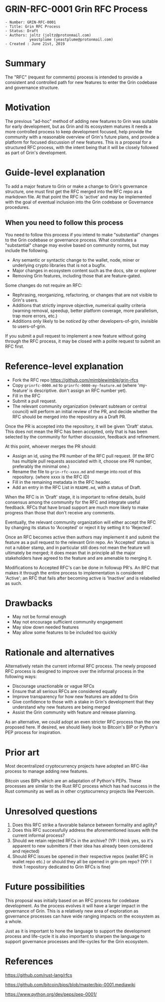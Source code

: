 # GRIN-RFC-0001 Grin RFC Process

```
- Number: GRIN-RFC-0001
- Title: Grin RFC Process
- Status: Draft
- Authors: joltz (joltz@protonmail.com)
           yeastplume (yeastplume@protonmail.com)
- Created : June 21st, 2019
```

# Summary
[summary]: #summary

The "RFC" (request for comments) process is intended to provide a consistent and controlled path for new features to enter the Grin codebase and governance structure.

# Motivation
[motivation]: #motivation

The previous "ad-hoc" method of adding new features to Grin was suitable for early development, but as Grin and its ecosystem matures it needs a more controlled process to keep development focused,
help provide the community with a reasonable overview of Grin's future plans, and provide a platform for focused discussion of new features. This is a proposal for a structured RFC process, with
the intent being that it will be closely followed as part of Grin's development.

# Guide-level explanation
[guide-level-explanation]: #guide-level-explanation

To add a major feature to Grin or make a change to Grin's governance structure, one must first get the RFC merged into the RFC repo as a markdown file. 
At that point the RFC is 'active' and may be implemented with the goal of eventual inclusion into the Grin codebase or Governance procedures.

## When you need to follow this process

You need to follow this process if you intend to make "substantial"
changes to the Grin codebase or governance process. What constitutes a "substantial"
change may evolve based on community norms, but may include the following.

   - Any semantic or syntactic change to the wallet, node, miner or underlying crypto libraries that is not a bugfix.
   - Major changes in ecosystem content such as the docs, site or explorer
   - Removing Grin features, including those that are feature-gated.

Some changes do not require an RFC:

   - Rephrasing, reorganizing, refactoring, or changes that are not
 visible to Grin's users.
   - Additions that strictly improve objective, numerical quality
criteria (warning removal, speedup, better platform coverage, more
parallelism, trap more errors, etc.)
   - Additions only likely to be _noticed by_ other developers-of-grin,
invisible to users-of-grin.

If you submit a pull request to implement a new feature without going
through the RFC process, it may be closed with a polite request to
submit an RFC first.


# Reference-level explanation
[reference-level-explanation]: #reference-level-explanation

* Fork the RFC repo https://github.com/mimblewimble/grin-rfcs
* Copy `grinrfc-0000.md` to `grinrfc-0000-my-feature.md` (where
'my-feature' is descriptive. don't assign an RFC number yet).
* Fill in the RFC
* Submit a pull request.
* The relevant community organization (relevant subteam or central council)
will perform an initial review of the PR, and decide whether the RFC should
be merged into the repository as a Draft PR.

Once the PR is accepted into the repository, it will be given 'Draft'
status. This does not mean the RFC has been accepted, only that is has been
selected by the community for further discussion, feedback and refinement.

At this point, whoever merges the PR should:
* Assign an id, using the PR number of the RFC pull request. (If the RFC
  has multiple pull requests associated with it, choose one PR number,
  preferably the minimal one.)
* Rename the file to `grin-rfc-xxxx.md` and merge into root of this repository. (where
xxxx is the RFC ID)
* Fill in the remaining metadata in the RFC header.
* Add an entry in the RFC List in `README.md`, with a status of Draft.

When the RFC is in 'Draft' stage, it is important to refine details,
build consensus among the community for the RFC and integrate useful
feedback. RFCs that have broad support are much more likely to make progress 
than those that don't receive any comments.

Eventually, the relevant community organization will either accept the RFC by
changing its status to 'Accepted' or reject it by setting it to 'Rejected'.

Once an RFC becomes active then authors may implement it and submit the
feature as a pull request to the relevant Grin repo. An 'Accepted' status is not a rubber
stamp, and in particular still does not mean the feature will ultimately
be merged; it does mean that in principle all the major stakeholders
have agreed to the feature and are amenable to merging it.

Modifications to Accepted RFC's can be done in followup PR's. An RFC that
makes it through the entire process to implementation is considered
'Active'; an RFC that fails after becoming active is 'Inactive' and is relabelled 
as such.

# Drawbacks
[drawbacks]: #drawbacks

* May not be formal enough
* May not encourage sufficient community engagement
* May slow down needed features
* May allow some features to be included too quickly

# Rationale and alternatives
[rationale-and-alternatives]: #rationale-and-alternatives

Alternatively retain the current informal RFC process. The newly proposed RFC process is
designed to improve over the informal process in the following ways:

* Discourage unactionable or vague RFCs
* Ensure that all serious RFCs are considered equally
* Improve transparency for how new features are added to Grin
* Give confidence to those with a stake in Grin's development that they
understand why new features are being merged
* Assist the Grin community with feature and release planning.

As an alternative, we could adopt an even stricter RFC process than the one proposed here. If desired, we should likely look to Bitcoin's BIP or Python's PEP process for inspiration.

# Prior art
[prior-art]: #prior-art

Most decentralized cryptocurrency projects have adopted an RFC-like process to manage adding new features.

Bitcoin uses BIPs which are an adaptation of Python's PEPs. These processes are similar to the Rust RFC process which has had success in the Rust community as well as in other cryptocurrency projects like Peercoin.

# Unresolved questions
[unresolved-questions]: #unresolved-questions

1. Does this RFC strike a favorable balance between formality and agility?
2. Does this RFC successfully address the aforementioned issues with the current
   informal process?
3. Should we retain rejected RFCs in the archive?  (YP: I think yes, so it's apparent to new submitters if their idea has already been considered and rejected)
4. Should RFC issues be opened in their respective repos (wallet RFC in wallet repo etc.) or should they all be opened in grin-pm repo? (YP: I think 1 repository dedicated to Grin RFCs is fine)

# Future possibilities
[future-possibilities]: #future-possibilities

This proposal was initially based on an RFC process for codebase development.
As the process evolves it will have a larger impact in the governance of Grin.
This is a relatively new area of exploration as governance processes can have
wide ranging impacts on the ecosystem as a whole.

Just as it is important to hone the language to support the development process
and life-cycle it is also important to sharpen the language to support governance
processes and life-cycles for the Grin ecosystem.

# References
[references]: #references

https://github.com/rust-lang/rfcs

https://github.com/bitcoin/bips/blob/master/bip-0001.mediawiki

https://www.python.org/dev/peps/pep-0001/
